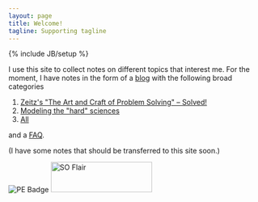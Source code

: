 ```yaml
---
layout: page
title: Welcome!
tagline: Supporting tagline
---
```

{% include JB/setup %}

I use this site to collect notes on different topics that interest me.
For the moment, I have notes in the form of a [blog](/blog.html) with the
following broad categories

1. [Zeitz's "The Art and Craft of Problem Solving" – Solved!](/about-cat-zeitzps.html)
2. [Modeling the "hard" sciences](/about-cat-hardscience.html)
3. [All](/blog.html)

and a [FAQ](/faqs.html). 

(I have some notes that should be transferred to this site soon.)

<img src="http://projecteuler.net/profile/refp16.png" alt="PE Badge">
<a href="http://stackexchange.com/users/2372872">
<img src="http://stackexchange.com/users/flair/2372872.png?theme=dark" width="200" height="60" alt="SO Flair" title="Profile for Roberto Ferrer on Stack Exchange, a network of free, community-driven QA sites">
</a>

